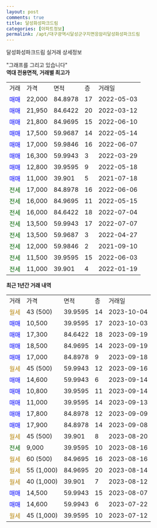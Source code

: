 ```yaml
---
layout: post
comments: true
title: 달성화성파크드림
categories: [아파트정보]
permalink: /apt/대구광역시달성군구지면응암리달성화성파크드림
---
```


달성화성파크드림 실거래 상세정보

<script type="text/javascript">
  google.charts.load('current', {'packages':['line', 'corechart']});
  google.charts.setOnLoadCallback(drawChart);

  function drawChart() {
    var data = new google.visualization.DataTable();
    data.addColumn('date', '거래일');
    data.addColumn('number', "매매");
    data.addColumn('number', "전세");
    data.addColumn('number', "전매");

    data.addRows([[new Date(Date.parse("2023-10-04")), null, null, null], [new Date(Date.parse("2023-10-03")), 10500, null, null], [new Date(Date.parse("2023-09-19")), 17300, null, null], [new Date(Date.parse("2023-09-19")), 18500, null, null], [new Date(Date.parse("2023-09-18")), 17000, null, null], [new Date(Date.parse("2023-09-16")), null, null, null], [new Date(Date.parse("2023-09-14")), 14600, null, null], [new Date(Date.parse("2023-09-14")), 10800, null, null], [new Date(Date.parse("2023-09-13")), 11000, null, null], [new Date(Date.parse("2023-09-09")), 17800, null, null], [new Date(Date.parse("2023-09-08")), 17900, null, null], [new Date(Date.parse("2023-08-20")), null, null, null], [new Date(Date.parse("2023-08-16")), null, 9000, null], [new Date(Date.parse("2023-08-16")), null, null, null], [new Date(Date.parse("2023-08-14")), null, null, null], [new Date(Date.parse("2023-08-12")), null, null, null], [new Date(Date.parse("2023-08-07")), 14500, null, null], [new Date(Date.parse("2023-07-22")), 14600, null, null], [new Date(Date.parse("2023-07-12")), null, null, null]]);

    var options = {
      hAxis: {
        format: 'yyyy/MM/dd'
      },    
      lineWidth: 0,
      pointsVisible: true,    
      title: '최근 1년간 유형별 실거래가 분포',
      legend: { position: 'bottom' }
    };

    var formatter = new google.visualization.NumberFormat({pattern:'###,###'} );
    formatter.format(data, 1);
    formatter.format(data, 2);
    
    setTimeout(function() {
        var chart = new google.visualization.LineChart(document.getElementById('columnchart_material'));
        chart.draw(data, (options));
        document.getElementById('loading').style.display = 'none';
    }, 200);
  }
</script>


<div id="loading" style="z-index:20; display: block; margin-left: 0px">"그래프를 그리고 있습니다"</div>
<div id="columnchart_material" style="width: 95%; margin-left: 0px; display: block"></div>
<!-- contents start -->
<b>역대 전용면적, 거래별 최고가</b>
<table class="sortable">
    <tr>
      <td>거래</td>
      <td>가격</td>
      <td>면적</td>
      <td>층</td>
      <td>거래일</td>
    </tr>
        <tr>
          <td><a style="color: blue">매매</a></td>
          <td>22,000</td>
          <td>84.8978</td>
          <td>17</td>
          <td>2022-05-03</td>
        </tr>            <tr>
          <td><a style="color: blue">매매</a></td>
          <td>21,950</td>
          <td>84.6422</td>
          <td>20</td>
          <td>2022-03-12</td>
        </tr>            <tr>
          <td><a style="color: blue">매매</a></td>
          <td>21,800</td>
          <td>84.9695</td>
          <td>15</td>
          <td>2022-06-10</td>
        </tr>            <tr>
          <td><a style="color: blue">매매</a></td>
          <td>17,500</td>
          <td>59.9687</td>
          <td>14</td>
          <td>2022-05-14</td>
        </tr>            <tr>
          <td><a style="color: blue">매매</a></td>
          <td>17,000</td>
          <td>59.9846</td>
          <td>16</td>
          <td>2022-06-07</td>
        </tr>            <tr>
          <td><a style="color: blue">매매</a></td>
          <td>16,300</td>
          <td>59.9943</td>
          <td>3</td>
          <td>2022-03-29</td>
        </tr>            <tr>
          <td><a style="color: blue">매매</a></td>
          <td>12,800</td>
          <td>39.9595</td>
          <td>9</td>
          <td>2022-05-18</td>
        </tr>            <tr>
          <td><a style="color: blue">매매</a></td>
          <td>11,000</td>
          <td>39.901</td>
          <td>5</td>
          <td>2021-07-18</td>
        </tr>        
        <tr>
              <td><a style="color: darkgreen">전세</a></td>
              <td>17,000</td>
              <td>84.8978</td>
              <td>16</td>
              <td>2022-06-06</td>
            </tr>            <tr>
              <td><a style="color: darkgreen">전세</a></td>
              <td>16,000</td>
              <td>84.9695</td>
              <td>11</td>
              <td>2022-05-15</td>
            </tr>            <tr>
              <td><a style="color: darkgreen">전세</a></td>
              <td>16,000</td>
              <td>84.6422</td>
              <td>18</td>
              <td>2022-07-04</td>
            </tr>            <tr>
              <td><a style="color: darkgreen">전세</a></td>
              <td>13,500</td>
              <td>59.9943</td>
              <td>17</td>
              <td>2022-07-07</td>
            </tr>            <tr>
              <td><a style="color: darkgreen">전세</a></td>
              <td>13,500</td>
              <td>59.9687</td>
              <td>3</td>
              <td>2022-04-27</td>
            </tr>            <tr>
              <td><a style="color: darkgreen">전세</a></td>
              <td>12,000</td>
              <td>59.9846</td>
              <td>2</td>
              <td>2021-09-10</td>
            </tr>            <tr>
              <td><a style="color: darkgreen">전세</a></td>
              <td>11,500</td>
              <td>39.9595</td>
              <td>15</td>
              <td>2022-06-03</td>
            </tr>            <tr>
              <td><a style="color: darkgreen">전세</a></td>
              <td>11,000</td>
              <td>39.901</td>
              <td>4</td>
              <td>2022-01-19</td>
            </tr>        
    
</table>

<b>최근 1년간 거래 내역</b>

<table class="sortable">
    <tr>
      <td>거래</td>
      <td>가격</td>
      <td>면적</td>
      <td>층</td>
      <td>거래일</td>
    </tr>
    <tr>
      <td><a style="color: darkgoldenrod">월세</a></td>
      <td>43 (500)</td>
      <td>39.9595</td>
      <td>14</td>
      <td>2023-10-04</td>
    </tr>          <tr>
      <td><a style="color: blue">매매</a></td>
      <td>10,500</td>
      <td>39.9595</td>
      <td>17</td>
      <td>2023-10-03</td>
    </tr>          <tr>
      <td><a style="color: blue">매매</a></td>
      <td>17,300</td>
      <td>84.6422</td>
      <td>18</td>
      <td>2023-09-19</td>
    </tr>          <tr>
      <td><a style="color: blue">매매</a></td>
      <td>18,500</td>
      <td>84.9695</td>
      <td>14</td>
      <td>2023-09-19</td>
    </tr>          <tr>
      <td><a style="color: blue">매매</a></td>
      <td>17,000</td>
      <td>84.8978</td>
      <td>9</td>
      <td>2023-09-18</td>
    </tr>          <tr>
      <td><a style="color: darkgoldenrod">월세</a></td>
      <td>45 (500)</td>
      <td>59.9943</td>
      <td>12</td>
      <td>2023-09-16</td>
    </tr>          <tr>
      <td><a style="color: blue">매매</a></td>
      <td>14,600</td>
      <td>59.9943</td>
      <td>6</td>
      <td>2023-09-14</td>
    </tr>          <tr>
      <td><a style="color: blue">매매</a></td>
      <td>10,800</td>
      <td>39.9595</td>
      <td>11</td>
      <td>2023-09-14</td>
    </tr>          <tr>
      <td><a style="color: blue">매매</a></td>
      <td>11,000</td>
      <td>39.9595</td>
      <td>14</td>
      <td>2023-09-13</td>
    </tr>          <tr>
      <td><a style="color: blue">매매</a></td>
      <td>17,800</td>
      <td>84.8978</td>
      <td>12</td>
      <td>2023-09-09</td>
    </tr>          <tr>
      <td><a style="color: blue">매매</a></td>
      <td>17,900</td>
      <td>84.8978</td>
      <td>14</td>
      <td>2023-09-08</td>
    </tr>          <tr>
      <td><a style="color: darkgoldenrod">월세</a></td>
      <td>45 (500)</td>
      <td>39.901</td>
      <td>8</td>
      <td>2023-08-20</td>
    </tr>          <tr>
      <td><a style="color: darkgreen">전세</a></td>
      <td>9,000</td>
      <td>39.9595</td>
      <td>10</td>
      <td>2023-08-16</td>
    </tr>          <tr>
      <td><a style="color: darkgoldenrod">월세</a></td>
      <td>60 (500)</td>
      <td>84.9695</td>
      <td>16</td>
      <td>2023-08-16</td>
    </tr>          <tr>
      <td><a style="color: darkgoldenrod">월세</a></td>
      <td>55 (1,000)</td>
      <td>84.9695</td>
      <td>20</td>
      <td>2023-08-14</td>
    </tr>          <tr>
      <td><a style="color: darkgoldenrod">월세</a></td>
      <td>40 (1,000)</td>
      <td>39.901</td>
      <td>7</td>
      <td>2023-08-12</td>
    </tr>          <tr>
      <td><a style="color: blue">매매</a></td>
      <td>14,500</td>
      <td>59.9943</td>
      <td>15</td>
      <td>2023-08-07</td>
    </tr>          <tr>
      <td><a style="color: blue">매매</a></td>
      <td>14,600</td>
      <td>59.9943</td>
      <td>6</td>
      <td>2023-07-22</td>
    </tr>          <tr>
      <td><a style="color: darkgoldenrod">월세</a></td>
      <td>45 (1,000)</td>
      <td>39.9595</td>
      <td>10</td>
      <td>2023-07-12</td>
    </tr>      </table>
<!-- contents end -->    

